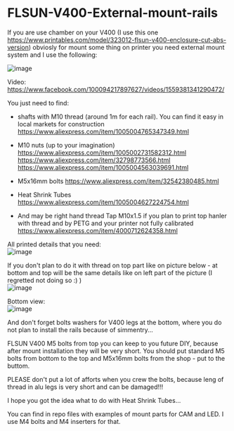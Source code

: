 # FLSUN-V400-External-mount-rails

If you are use chamber on your V400 (I use this one https://www.printables.com/model/323012-flsun-v400-enclosure-cut-abs-version) obviosly for mount some thing on 
printer you need external mount system and I use the following:

![image](https://github.com/ViktorDiy/FLSUN-V400-External-mount-rails/assets/147925158/8b0ee1f9-2355-4b3a-8d2f-65948524fad7)

Video:
https://www.facebook.com/100094217897627/videos/1559381341290472/

You just need to find:

- shafts with M10 thread (around 1m for each rail). You can find it easy in local markets for construction https://www.aliexpress.com/item/1005004765347349.html
  
- M10 nuts (up to your imagination)
  https://www.aliexpress.com/item/1005002731582312.html
  https://www.aliexpress.com/item/32798773566.html
  https://www.aliexpress.com/item/1005004563039691.html

- M5x16mm bolts https://www.aliexpress.com/item/32542380485.html
  
- Heat Shrink Tubes https://www.aliexpress.com/item/1005004627224754.html

- And may be right hand thread Tap M10x1.5 if you plan to print top hanler with thread and by PETG and your printer not fully calibrated https://www.aliexpress.com/item/4000712624358.html

All printed details that you need: <br/>
![image](https://github.com/ViktorDiy/FLSUN-V400-External-mount-rails/assets/147925158/2e6e647b-c3c6-4430-b8bd-782455eb305c)

If you don't plan to do it with thread on top part like on picture below - at bottom and top will be the same details like on left part of the picture (I regretted not doing so :) ) <br/>
![image](https://github.com/ViktorDiy/FLSUN-V400-External-mount-rails/assets/147925158/d6405969-0d34-407c-9bcc-9c32b49100a6)

Bottom view:<br/>
![image](https://github.com/ViktorDiy/FLSUN-V400-External-mount-rails/assets/147925158/0b433fa3-f5dd-4d83-9bac-67b832bf89b8)

And don't forget bolts washers for V400 legs at the bottom, where you do not plan to install the rails because of simmentry...

FLSUN V400 M5 bolts from top you can keep to you future DIY, because after mount installation they will be very short. You should put standard M5 bolts from bottom to the top and M5x16mm bolts from the shop - put to the buttom.

PLEASE don't put a lot of afforts when you crew the bolts, because leng of thread in alu legs is very short and can be damaged!!!

I hope you got the idea what to do with Heat Shrink Tubes...

You can find in repo files with examples of mount parts for CAM and LED. I use M4 bolts and M4 inserters for that.







